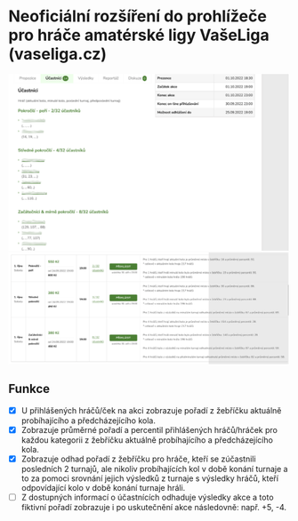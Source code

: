 # Neoficiální rozšíření do prohlížeče pro hráče amatérské ligy VašeLiga (vaseliga.cz)

![preview](https://github.com/ldrahnik/vase-liga/blob/master/preview/preview_player_stats_on_event_detail.png)
![preview](https://github.com/ldrahnik/vase-liga/blob/master/preview/preview_average_players_percentil_for_each_event_skill_group.png)

## Funkce

- [x] U přihlášených hráčů/ček na akci zobrazuje pořadí z žebříčku aktuálně probíhajícího a předcházejícího kola.
- [x] Zobrazuje průměrné pořadí a percentil přihlášených hráčů/hráček pro každou kategorii z žebříčku aktuálně probíhajícího a předcházejícího kola.
- [x] Zobrazuje odhad pořadí z žebříčku pro hráče, kteří se zúčastnili posledních 2 turnajů, ale nikoliv probíhajících kol v době konání turnaje a to za pomoci srovnání jejich výsledků z turnaje s výsledky hráčů, kteří odpovídající kolo v době konání turnaje hráli.
- [ ] Z dostupných informací o účastnících odhaduje výsledky akce a toto fiktivní pořadí zobrazuje i po uskutečnění akce následovně: např. +5, -4.
